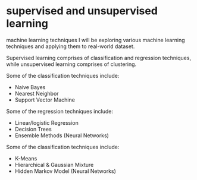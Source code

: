 # supervised and unsupervised learning
machine learning techniques
I will be exploring various machine learning techniques and applying them to real-world dataset.

Supervised learning comprises of classification and regression techniques, while unsupervised learning comprises of clustering. 

Some of the classification techniques include:
- Naive Bayes
- Nearest Neighbor
- Support Vector Machine

Some of the regression techniques include:
- Linear/logistic Regression
- Decision Trees
- Ensemble Methods
(Neural Networks)

Some of the classification techniques include:
- K-Means
- Hierarchical & Gaussian Mixture
- Hidden Markov Model
(Neural Networks)
